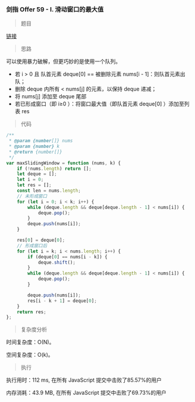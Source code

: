 ### 剑指 Offer 59 - I. 滑动窗口的最大值

> 题目

[链接](https://leetcode-cn.com/problems/hua-dong-chuang-kou-de-zui-da-zhi-lcof/)

> 思路

可以使用暴力破解，但更巧妙的是使用一个队列。

* 若 i > 0 且 队首元素 deque[0] == 被删除元素 nums[i - 1]：则队首元素出队；
* 删除 deque 内所有 < nums[j] 的元素，以保持 deque 递减；
* 将 nums[j] 添加至 deque 尾部
* 若已形成窗口（即 i≥0 ）：将窗口最大值（即队首元素 deque[0] ）添加至列表 res


> 代码

```js
/**
 * @param {number[]} nums
 * @param {number} k
 * @return {number[]}
 */
var maxSlidingWindow = function (nums, k) {
    if (!nums.length) return [];
    let deque = [];
    let i = 0;
    let res = [];
    const len = nums.length;
    // 未形成窗口
    for (let i = 0; i < k; i++) {
        while (deque.length && deque[deque.length - 1] < nums[i]) {
            deque.pop();
        }
        deque.push(nums[i]);
    }

    res[0] = deque[0];
    // 形成窗口后
    for (let i = k; i < nums.length; i++) {
        if (deque[0] == nums[i - k]) {
            deque.shift();
        }
        while (deque.length && deque[deque.length - 1] < nums[i]) {
            deque.pop();
        }

        deque.push(nums[i]);
        res[i - k + 1] = deque[0];
    }
    return res;
};
```

> 复杂度分析

时间复杂度：O(N)。

空间复杂度：O(k)。

> 执行

执行用时：112 ms, 在所有 JavaScript 提交中击败了85.57%的用户

内存消耗：43.9 MB, 在所有 JavaScript 提交中击败了69.73%的用户
